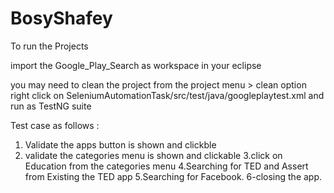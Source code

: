 # BosyShafey
To run the Projects

import the Google_Play_Search as workspace in your eclipse

you may need to clean the project from the project menu > clean option
right click on SeleniumAutomationTask/src/test/java/googleplaytest.xml and run as TestNG suite


Test case as follows :
1. Validate the apps button is shown and clickble
2. validate the categories menu is shown and clickable 
3.click on Education from the categories menu
4.Searching for TED and Assert from Existing the TED app 
5.Searching for Facebook.
6-closing the app.
